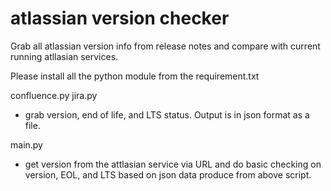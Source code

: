 # atlassian version checker
 Grab all atlassian version info from release notes and compare with current running atllasian services.

Please install all the python module from the requirement.txt

confluence.py
jira.py
- grab version, end of life, and LTS status. Output is in json format as a file.

main.py
- get version from the attlasian service via URL and do basic checking on version, EOL, and LTS based on json data produce from above script.